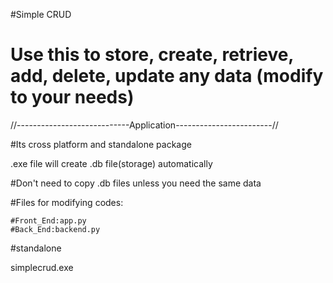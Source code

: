 #Simple CRUD

# Use this to store, create, retrieve, add, delete, update any data (modify to your needs)

//----------------------------Application------------------------//

#Its cross platform and standalone package

.exe file will create .db file(storage) automatically

#Don't need to copy .db files unless you need the same data

#Files for modifying codes:

    #Front_End:app.py
    #Back_End:backend.py

#standalone

simplecrud.exe
